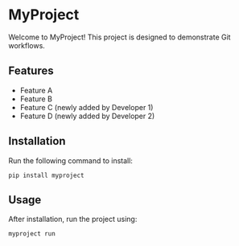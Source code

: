 # MyProject

Welcome to MyProject! This project is designed to demonstrate Git workflows.

## Features
- Feature A
- Feature B
- Feature C (newly added by Developer 1)
- Feature D (newly added by Developer 2)

## Installation
Run the following command to install:
```
pip install myproject
```

## Usage
After installation, run the project using:
```
myproject run
```


